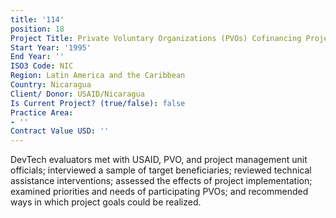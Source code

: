 ```yaml
---
title: '114'
position: 18
Project Title: Private Voluntary Organizations (PVOs) Cofinancing Project
Start Year: '1995'
End Year: ''
ISO3 Code: NIC
Region: Latin America and the Caribbean
Country: Nicaragua
Client/ Donor: USAID/Nicaragua
Is Current Project? (true/false): false
Practice Area:
- ''
Contract Value USD: ''
---
```


DevTech evaluators met with USAID, PVO, and project management unit officials; interviewed a sample of target beneficiaries; reviewed technical assistance interventions; assessed the effects of project implementation; examined priorities and needs of participating PVOs; and recommended ways in which project goals could be realized.